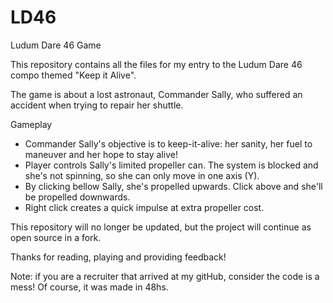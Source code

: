 # LD46
 Ludum Dare 46 Game

This repository contains all the files for my entry to the Ludum Dare 46 compo themed "Keep it Alive".

The game is about a lost astronaut, Commander Sally, who suffered an accident when trying to repair her shuttle.

Gameplay

- Commander Sally's objective is to keep-it-alive: her sanity, her fuel to maneuver and her hope to stay alive!
- Player controls Sally's limited propeller can. The system is blocked and she's not spinning, so she can only move in one axis (Y).
- By clicking bellow Sally, she's propelled upwards. Click above and she'll be propelled downwards.
- Right click creates a quick impulse at extra propeller cost.

This repository will no longer be updated, but the project will continue as open source in a fork.

Thanks for reading, playing and providing feedback!

Note: if you are a recruiter that arrived at my gitHub, consider the code is a mess! Of course, it was made in 48hs. 